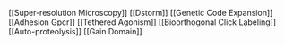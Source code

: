 [[Super-resolution Microscopy]]
[[Dstorm]]
[[Genetic Code Expansion]]
[[Adhesion Gpcr]]
[[Tethered Agonism]]
[[Bioorthogonal Click Labeling]]
[[Auto-proteolysis]]
[[Gain Domain]]
